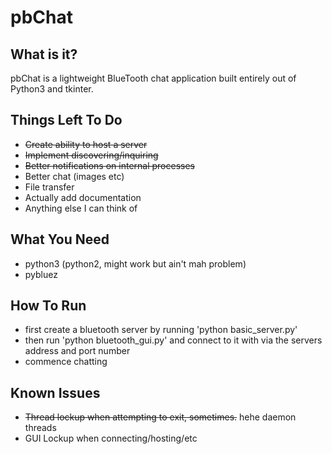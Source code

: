# pbChat

## What is it?
pbChat is a lightweight BlueTooth chat application built entirely out of Python3 and tkinter. 

## Things Left To Do
* ~~Create ability to host a server~~
* ~~Implement discovering/inquiring~~
* ~~Better notifications on internal processes~~
* Better chat (images etc)
* File transfer
* Actually add documentation
* Anything else I can think of

## What You Need
* python3 (python2, might work but ain't mah problem)
* pybluez

## How To Run
* first create a bluetooth server by running 'python basic_server.py'
* then run 'python bluetooth_gui.py' and connect to it with via the servers address and port number
* commence chatting

## Known Issues
* ~~Thread lockup when attempting to exit, sometimes.~~ hehe daemon threads
* GUI Lockup when connecting/hosting/etc
